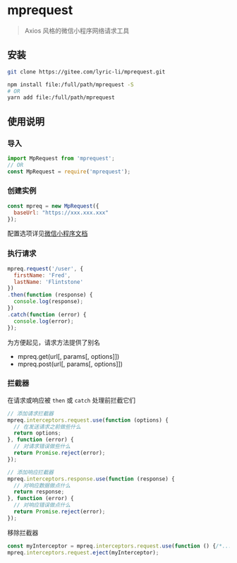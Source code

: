 # mprequest

> Axios 风格的微信小程序网络请求工具


## 安装

```bash
git clone https://gitee.com/lyric-li/mprequest.git

npm install file:/full/path/mprequest -S
# OR
yarn add file:/full/path/mprequest
```

## 使用说明

### 导入

```javascript
import MpRequest from 'mprequest';
// OR
const MpRequest = require('mprequest');
```

### 创建实例

```javascript
const mpreq = new MpRequest({
  baseUrl: "https://xxx.xxx.xxx"
});
```

配置选项详见[微信小程序文档](https://developers.weixin.qq.com/miniprogram/dev/api/network/request/wx.request.html)

### 执行请求

```javascript
mpreq.request('/user', {
  firstName: 'Fred',
  lastName: 'Flintstone'
})
.then(function (response) {
  console.log(response);
})
.catch(function (error) {
  console.log(error);
});
```

为方便起见，请求方法提供了别名

- mpreq.get(url[, params[, options]])
- mpreq.post(url[, params[, options]])


### 拦截器

在请求或响应被 `then` 或 `catch` 处理前拦截它们

```javascript
// 添加请求拦截器
mpreq.interceptors.request.use(function (options) {
  // 在发送请求之前做些什么
  return options;
}, function (error) {
  // 对请求错误做些什么
  return Promise.reject(error);
});

// 添加响应拦截器
mpreq.interceptors.response.use(function (response) {
  // 对响应数据做点什么
  return response;
}, function (error) {
  // 对响应错误做点什么
  return Promise.reject(error);
});
```

移除拦截器

```javascript
const myInterceptor = mpreq.interceptors.request.use(function () {/*...*/});
mpreq.interceptors.request.eject(myInterceptor);
```
